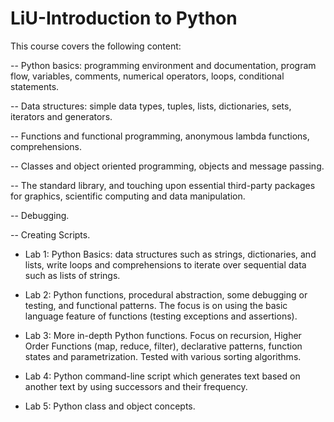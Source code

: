 # LiU-Introduction to Python

This course covers the following content:

-- Python basics: programming environment and documentation, program flow, variables, comments, numerical operators, loops, conditional statements.

-- Data structures: simple data types, tuples, lists, dictionaries, sets, iterators and generators.

-- Functions and functional programming, anonymous lambda functions, comprehensions.

-- Classes and object oriented programming, objects and message passing.

-- The standard library, and touching upon essential third-party packages for graphics, scientific computing and data manipulation.

-- Debugging.

-- Creating Scripts.

* Lab 1: Python Basics: data structures such as strings, dictionaries, and lists, write loops and comprehensions to iterate over sequential data such as lists of strings.

* Lab 2: Python functions, procedural abstraction, some debugging or testing, and functional patterns. The focus is on using the basic language feature of functions (testing exceptions and assertions).

* Lab 3: More in-depth Python functions. Focus on recursion, Higher Order Functions (map, reduce, filter), declarative patterns, function states and parametrization. Tested with various sorting algorithms.

* Lab 4: Python command-line script which generates text based on another text by using successors and their frequency.

* Lab 5: Python class and object concepts.

